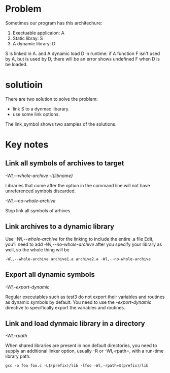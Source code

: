 # Problem
Sometimes our program has this architechure:

1. Exectuable applicaion: A
2. Static libray: S
3. A dynamic library: D

S is linked in A. and A dynamic load D in runtime.
if A function F isn't used by A, but is used by D, 
there will be an error shows undefined F when D is be loaded.

# solutioin
There are two solution to solve the problem:

- link S to a dynmac libarary.
- use some link options. 

The link_symbol shows two samples of the solutions.

# Key notes

## Link all symbols of archives to target
_-Wl,--whole-archive -l{libname}_ 

Libraries that come after the option 
in the command line will not have unreferenced symbols discarded.

*-Wl,--no-whole-archive* 

Stop link all symbols of arhives.

## Link archives to a dynamic library
Use *-Wl,--whole-archive* for the linking to include the entire .a file Edit, 
you'll need to add *-Wl,--no-whole-archive* after you specify your library 
as well, so the whole thing will be 

	-Wl,--whole-archive archive1.a archive2.a -Wl,--no-whole-archive

## Export all dynamic symbols
*-Wl,-export-dynamic*

Regular executables such as test3 do not export their variables and routines 
as dynamic symbols by default. 
You need to use the *-export-dynamic* directive to specifically 
export the variables and routines.

## Link and load dynmaic library in a directory
*-Wl,-rpath*

When shared libraries are present in non default directories, 
you need to supply an additional linker option, 
usually -R or -Wl,-rpath=, with a run-time library path.

	gcc -o foo foo.c -L$(prefix)/lib -lfoo -Wl,-rpath=$(prefix)/lib

